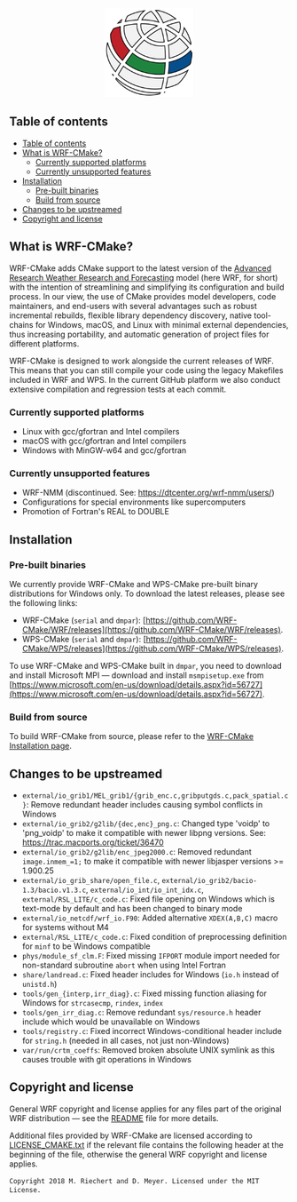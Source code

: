<p align="center"><img src="images/WRF-Cmake_Logo.svg" alt="WRF-CMake Logo" width="160"></p>

## Table of contents
- [Table of contents](#table-of-contents)
- [What is WRF-CMake?](#what-is-wrf-cmake)
    - [Currently supported platforms](#currently-supported-platforms)
    - [Currently unsupported features](#currently-unsupported-features)
- [Installation](#installation)
    - [Pre-built binaries](#pre-built-binaries)
    - [Build from source](#build-from-source)
- [Changes to be upstreamed](#changes-to-be-upstreamed)
- [Copyright and license](#copyright-and-license)

## What is WRF-CMake?
WRF-CMake adds CMake support to the latest version of the [Advanced Research Weather Research and Forecasting](https://www.mmm.ucar.edu/weather-research-and-forecasting-model) model (here WRF, for short) with the intention of streamlining and simplifying its configuration and build process. In our view, the use of CMake provides model developers, code maintainers, and end-users with several advantages such as robust incremental rebuilds, flexible library dependency discovery, native tool-chains for Windows, macOS, and Linux with minimal external dependencies, thus increasing portability, and automatic generation of project files for different platforms.

WRF-CMake is designed to work alongside the current releases of WRF. This means that you can still compile your code using the legacy Makefiles included in WRF and WPS. In the current GitHub platform we also conduct extensive compilation and regression tests at each commit.

### Currently supported platforms
- Linux with gcc/gfortran and Intel compilers
- macOS with gcc/gfortran and Intel compilers
- Windows with MinGW-w64 and gcc/gfortran

### Currently unsupported features
- WRF-NMM (discontinued. See: https://dtcenter.org/wrf-nmm/users/)
- Configurations for special environments like supercomputers
- Promotion of Fortran's REAL to DOUBLE

## Installation

### Pre-built binaries
We currently provide WRF-CMake and WPS-CMake pre-built binary distributions for Windows only.
To download the latest releases, please see the following links:

- WRF-CMake (`serial` and `dmpar`): [https://github.com/WRF-CMake/WRF/releases](https://github.com/WRF-CMake/WRF/releases).
- WPS-CMake (`serial` and `dmpar`): [https://github.com/WRF-CMake/WPS/releases](https://github.com/WRF-CMake/WPS/releases).

To use WRF-CMake and WPS-CMake built in `dmpar`, you need to download and install Microsoft MPI — download and install `msmpisetup.exe` from [https://www.microsoft.com/en-us/download/details.aspx?id=56727](https://www.microsoft.com/en-us/download/details.aspx?id=56727).

### Build from source
To build WRF-CMake from source, please refer to the [WRF-CMake Installation page](README_CMAKE.md).

## Changes to be upstreamed
- `external/io_grib1/MEL_grib1/{grib_enc.c,gribputgds.c,pack_spatial.c}`: Remove redundant header includes causing symbol conflicts in Windows
- `external/io_grib2/g2lib/{dec,enc}_png.c`: Changed type 'voidp' to 'png_voidp' to make it compatible with newer libpng versions. See: https://trac.macports.org/ticket/36470
- `external/io_grib2/g2lib/enc_jpeg2000.c`: Removed redundant `image.inmem_=1;` to make it compatible with newer libjasper versions >= 1.900.25
- `external/io_grib_share/open_file.c`, `external/io_grib2/bacio-1.3/bacio.v1.3.c`, `external/io_int/io_int_idx.c`, `external/RSL_LITE/c_code.c`: Fixed file opening on Windows which is text-mode by default and has been changed to binary mode
- `external/io_netcdf/wrf_io.F90`: Added alternative `XDEX(A,B,C)` macro for systems without M4
- `external/RSL_LITE/c_code.c`: Fixed condition of preprocessing definition for `minf` to be Windows compatible
- `phys/module_sf_clm.F`: Fixed missing `IFPORT` module import needed for non-standard subroutine `abort` when using Intel Fortran
- `share/landread.c`: Fixed header includes for Windows (`io.h` instead of `unistd.h`)
- `tools/gen_{interp,irr_diag}.c`: Fixed missing function aliasing for Windows for `strcasecmp`, `rindex`, `index`
- `tools/gen_irr_diag.c`: Remove redundant `sys/resource.h` header include which would be unavailable on Windows
- `tools/registry.c`: Fixed incorrect Windows-conditional header include for `string.h` (needed in all cases, not just non-Windows)
- `var/run/crtm_coeffs`: Removed broken absolute UNIX symlink as this causes trouble with git operations in Windows

## Copyright and license
General WRF copyright and license applies for any files part of the original WRF distribution — see the [README](README) file for more details.

Additional files provided by WRF-CMake are licensed according to [LICENSE_CMAKE.txt](LICENSE_CMAKE.txt) if the relevant file contains the following header at the beginning of the file, otherwise the general WRF copyright and license applies.
```
Copyright 2018 M. Riechert and D. Meyer. Licensed under the MIT License.
```